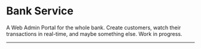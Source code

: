 # Bank Service

A Web Admin Portal for the whole bank. 
Create customers, watch their transactions in real-time, and maybe something else. Work in progress.
 
---

